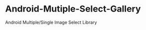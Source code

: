 Android-Mutiple-Select-Gallery
==============================

Android Multiple/Single Image Select Library
